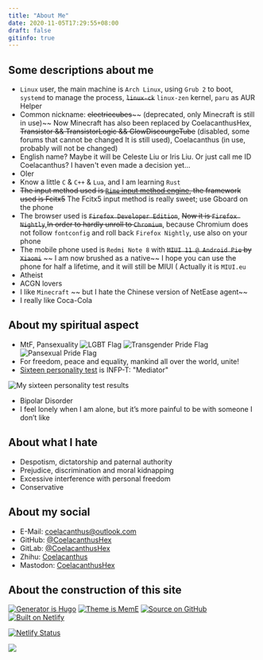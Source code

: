 ```yaml
---
title: "About Me"
date: 2020-11-05T17:29:55+08:00
draft: false
gitinfo: true
---
```


## Some descriptions about me

*   `Linux` user, the main machine is `Arch Linux`, using `Grub 2` to boot, `systemd` to manage the process, ~~`linux-ck`~~ `linux-zen` kernel, `paru` as AUR Helper
*   Common nickname: ~~electriccubes~~~~ (deprecated, only Minecraft is still in use)~~ Now Minecraft has also been replaced by CoelacanthusHex, ~~Transistor && TransistorLogic && GlowDiscourgeTube~~ (disabled, some forums that cannot be changed It is still used), Coelacanthus (in use, probably will not be changed)
*   English name? Maybe it will be Celeste Liu or Iris Liu. Or just call me ID Coelacanthus? I haven't even made a decision yet...
*   OIer
*   Know a little `C` & `C++` & `Lua`, and I am learning `Rust`
*   ~~The input method used is [`Rime` input method engine](https://rime.im/), the framework used is Fcitx5~~ The Fcitx5 input method is really sweet; use Gboard on the phone
*   The browser used is ~~`Firefox Developer Edition`~~, ~~Now it is `Firefox Nightly`~~,~~In order to hardly unroll to `Chromium`~~, because Chromium does not follow `fontconfig` and roll back `Firefox Nightly`, use also on your phone
*   The mobile phone used is `Redmi Note 8` with ~~`MIUI 11 @ Android Pie` by `Xiaomi`~~ ~~ I am now brushed as a native~~ I hope you can use the phone for half a lifetime, and it will still be MIUI ( Actually it is `MIUI.eu`
*   Atheist
*   ACGN lovers
*   I like `Minecraft` ~~ but I hate the Chinese version of NetEase agent~~
*   I really like Coca-Cola

## About my spiritual aspect

*   MtF, Pansexuality  ![LGBT Flag](/images/LGBT_Flag.svg) ![Transgender Pride Flag](/images/Transgender_Pride_Flag.svg) ![Pansexual Pride Flag](/images/Pansexual_Pride_Flag.svg)
*   For freedom, peace and equality, mankind all over the world, unite!
*   [Sixteen personality test](https://www.16personalities.com/ch/) is INFP-T: "Mediator"

![My sixteen personality test results](/images/16-test.webp)

*   Bipolar Disorder
*   I feel lonely when I am alone, but it’s more painful to be with someone I don’t like

## About what I hate

*   Despotism, dictatorship and paternal authority
*   Prejudice, discrimination and moral kidnapping
*   Excessive interference with personal freedom
*   Conservative

## About my social

*   E-Mail: [coelacanthus@outlook.com](mailto:coelacanthus@outlook.com)
*   GitHub: [@CoelacanthusHex](https://github.com/CoelacanthusHex/)
*   GitLab: [@CoelacanthusHex](https://gitlab.com/CoelacanthusHex)
*   Zhihu: [Coelacanthus](https://www.zhihu.com/people/coelacanthus)
*   Mastodon: <a rel="me" href="https://hub.mtf.party/@coelacanthus">CoelacanthusHex</a>

## About the construction of this site

[![Generator is Hugo](/images/hugo_badge.webp)](https://github.com/gohugoio/hugo) [![Theme is MemE](/images/meme_badge.webp)](https://github.com/reuixiy/hugo-theme-meme) [![Source on GitHub](/images/github_badge.webp)](https://github.com/CoelacanthusHex/blog) [![Built on Netlify](/images/netlify_badge.webp)](https://www.netlify.com/)

[![Netlify Status](https://api.netlify.com/api/v1/badges/c76c076e-f7a0-4de8-9aab-11521c3466a2/deploy-status)](https://app.netlify.com/sites/lhwcrt/deploys)

<a rel="license" href="http://creativecommons.org/licenses/by-nc-sa/4.0/"><img style="border-width:0" src="https://blog.coelacanthus.moe/images/cc-by-nc-sa-88x31.webp" /></a>
